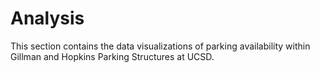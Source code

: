 # Analysis

This section contains the data visualizations of parking availability within Gillman and Hopkins Parking Structures at UCSD.
